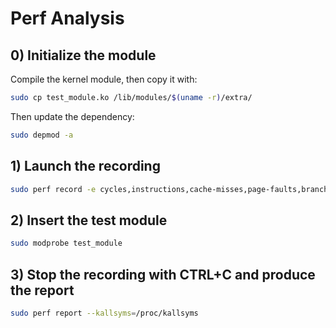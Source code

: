 # Perf Analysis

## 0) **Initialize the module**
Compile the kernel module, then copy it with:
```bash
sudo cp test_module.ko /lib/modules/$(uname -r)/extra/
```

Then update the dependency:
```bash
sudo depmod -a
```

## 1) **Launch the recording** 
```bash
sudo perf record -e cycles,instructions,cache-misses,page-faults,branch-misses,context-switches,cache-references,cpu-clock,branches -g -a
```
## 2) **Insert the test module**
```bash
sudo modprobe test_module 
```
## 3) **Stop the recording with CTRL+C and produce the report**
```bash
sudo perf report --kallsyms=/proc/kallsyms
```